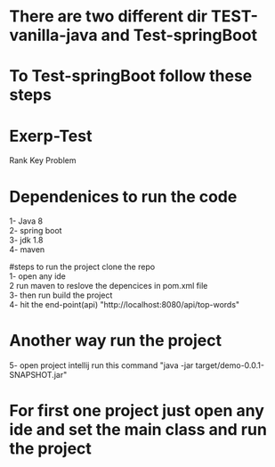 # There are two different dir TEST-vanilla-java and Test-springBoot

# To Test-springBoot follow these steps
# Exerp-Test <br/>
Rank Key Problem <br/>
# Dependenices to run the code <br/>
1- Java 8 <br/>
2- spring boot <br/>
3- jdk 1.8 <br/>
4- maven <br/>

#steps to run the project clone the repo <br/>
1- open any ide <br/>
2 run maven to reslove the depencices in pom.xml file <br/>
3- then run build the project <br/>
4- hit the end-point(api) "http://localhost:8080/api/top-words" <br/>
# Another way run the project
5- open project intellij run this command  "java -jar target/demo-0.0.1-SNAPSHOT.jar" 

# For first one project just open any ide and set the main class and run the project

